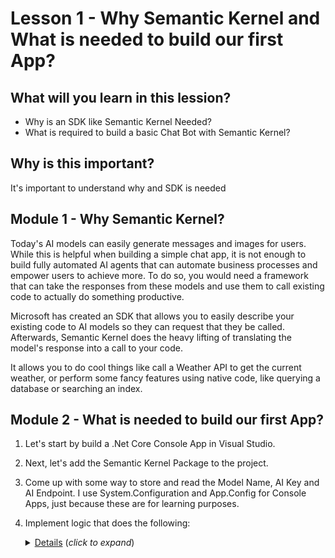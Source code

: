 # Lesson 1 - Why Semantic Kernel and What is needed to build our first App?

## What will you learn in this lession?
- Why is an SDK like Semantic Kernel Needed?
- What is required to build a basic Chat Bot with Semantic Kernel?
  
## Why is this important?
It's important to understand why and SDK is needed 

## Module 1 - Why Semantic Kernel? 
Today's AI models can easily generate messages and images for users. While this is helpful when building a simple chat app, it is not enough to build fully automated AI agents that can automate business processes and empower users to achieve more. To do so, you would need a framework that can take the responses from these models and use them to call existing code to actually do something productive.

Microsoft has created an SDK that allows you to easily describe your existing code to AI models so they can request that they be called. Afterwards, Semantic Kernel does the heavy lifting of translating the model's response into a call to your code.

It allows you to do cool things like call a Weather API to get the current weather, or perform some fancy features using native code, like querying a database or searching an index.

## Module 2 - What is needed to build our first App?
1. Let's start by build a .Net Core Console App in Visual Studio.

2. Next, let's add the Semantic Kernel Package to the project.

3. Come up with some way to store and read the Model Name, AI Key and AI Endpoint.  I use System.Configuration and App.Config for Console Apps, just because these are for learning purposes.

4. Implement logic that does the following:

    <details>
    <summary><u>Details</u> (<i>click to expand</i>)</summary>
    <!-- have to be followed by an empty line! -->

      1. Create an Azure Open AI Service in Azure, you will need to store the Model Name, Endpoint and API Key for later use
      2. Create a Kernel Builder so you can construct Kernel instances
      3. Add the OpenAIChatCompletion service using the details from step 1
      4. Create an install of the Kernel
      5. Create a ChatHistory instance to store the Chat History
      6. Create an instance of the ChatCompletionService
      7. Read the user input
      8. Call the Chat Completion Service with the prompt history / user input
      9. Display the result of the chat completion
      10. Repeat
  </details>

